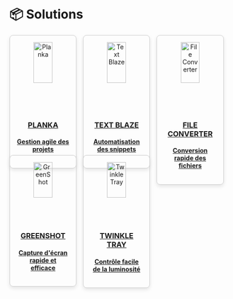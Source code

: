 # 📦 Solutions

<div style="display: flex; flex-wrap: wrap; gap: 15px;">
  <!-- Tuile 1 -->
  <div class="tuile-container" style="width: 30%; display: flex; justify-content: center;">
    <a href="/#/planka.md" style="width: 100%; display: block;">
      <div class="tuile" style="border: 1px solid #ccc; border-radius: 8px; padding: 15px; text-align: center; box-shadow: 0 4px 8px rgba(0, 0, 0, 0.1);">
        <img src="https://comptoir-du-libre.org/img/files/Softwares/planka/avatar/sitelogo.png" alt="Planka" style="width: 60% ; height: auto; border-radius: 8px;">
        <h3>PLANKA</h3>
        <h4>Gestion agile des projets</h4>
      </div>
    </a>
  </div>

<div class="tuile-container" style="width: 30%; display: flex; justify-content: center;">
  <a href="/#/textblaze.md" style="width: 100%; display: block;">
    <div class="tuile" style="border: 1px solid #ccc; border-radius: 8px; padding: 15px; text-align: center; box-shadow: 0 4px 8px rgba(0, 0, 0, 0.1);">
      <img src="https://pbs.twimg.com/profile_images/1102239783001055237/QWqFwawI_400x400.png" alt="Text Blaze" style="width: 60%; height: auto; border-radius: 8px;">
      <h3>TEXT BLAZE</h3>
      <h4>Automatisation des snippets</h4>
    </div>
  </a>
</div>

<div class="tuile-container" style="width: 30%; display: flex; justify-content: center;">
  <a href="/#/file-converter.md" style="width: 100%; display: block;">
    <div class="tuile" style="border: 1px solid #ccc; border-radius: 8px; padding: 15px; text-align: center; box-shadow: 0 4px 8px rgba(0, 0, 0, 0.1);">
      <img src="https://file-converter.io/images/application-icon.png" alt="File Converter" style="width: 60%; height: auto; border-radius: 8px;">
      <h3>FILE CONVERTER</h3>
      <h4>Conversion rapide des fichiers</h4>
    </div>
  </a>
</div>

<div class="tuile-container" style="width: 30%; display: flex; justify-content: center;">
  <a href="/#/greenshot.md" style="width: 100%; display: block;">
    <div class="tuile" style="border: 1px solid #ccc; border-radius: 8px; padding: 15px; text-align: center; box-shadow: 0 4px 8px rgba(0, 0, 0, 0.1);">
      <img src="https://store-images.s-microsoft.com/image/apps.14470.13543495033056699.18e3c165-409e-485d-80ec-56d8cf447606.7e1a9859-630c-4169-90e7-a74e777d2d8d?h=210" alt="GreenShot" style="width: 60%; height: auto; border-radius: 8px;">
      <h3>GREENSHOT</h3>
      <h4>Capture d'écran rapide et efficace</h4>
    </div>
  </a>
</div>

<div class="tuile-container" style="width: 30%; display: flex; justify-content: center;">
  <a href="/#/twinkle-tray.md" style="width: 100%; display: block;">
    <div class="tuile" style="border: 1px solid #ccc; border-radius: 8px; padding: 15px; text-align: center; box-shadow: 0 4px 8px rgba(0, 0, 0, 0.1);">
      <img src="https://raw.githubusercontent.com/xanderfrangos/twinkle-tray/master/src/assets/logo.png" alt="Twinkle Tray" style="width: 60%; height: auto; border-radius: 8px;">
      <h3>TWINKLE TRAY</h3>
      <h4>Contrôle facile de la luminosité</h4>
    </div>
  </a>
</div>
